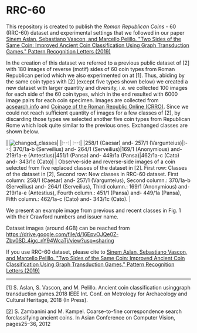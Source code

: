# RRC-60
This repository is created to publish the <i>Roman Republican Coins</i> - 60 (RRC-60) dataset and experimental settings that we followed in our paper <a href="https://www.sciencedirect.com/science/article/pii/S0167865519303708"> Sinem Aslan, Sebastiano Vascon, and Marcello Pelillo. "Two Sides of the Same Coin: Improved Ancient Coin Classification Using Graph Transduction Games." Pattern Recognition Letters (2019) </a>

In the creation of this dataset we referred to a previous public dataset of [2] with 180 images of reverse (motif) sides of 60 coin types from Roman Republican period which we also experimented on at [1]. Thus, abiding by the same coin types with [2] (except five types shown below) we created a new dataset with larger quantity and diversity, i.e. we collected 100 images for each side of the 60 coin types, which in the end resulted with 6000 image pairs for each coin specimen. Images are collected from <a href = 'https://www.acsearch.info/'>acsearch.info</a> and <a href = 'http://numismatics.org/crro/'>Coinage of the Roman Republic Online (CRRO)</a>. Since we could not reach sufficient quantity of images for a few classes of [2], by discarding those types we selected another five coin types from Republican Rome which look quite similar to the previous ones. Exchanged classes are shown below. 

| ![changed_classes](https://user-images.githubusercontent.com/7011371/71901503-620f1b00-3160-11ea-866a-e431c89ee098.png)| 
|:--:| :--:|
|258/1 (Caesar) and- 257/1 (Vargunteius)|:--:| 370/1a-b (Serveilius) and- 264/1 (Serveilius)|169/1 (Anonymious) and- 219/1a-e (Antestius)|451/1 (Pansa) and- 449/1a (Pansa)|462/1a-c (Cato) and- 343/1c (Cato)|
| Observe-side and reverse-side images of a coin selected from five replaced classes of the dataset in [2]. First row: Classes of the dataset in [2], Second row: New classes in RRC-60 dataset. First column: 258/1 (Caesar) and- 257/1 (Vargunteius), Second column.: 370/1a-b (Serveilius) and- 264/1 (Serveilius), Third column.: 169/1 (Anonymious) and- 219/1a-e (Antestius), Fourth column.: 451/1 (Pansa) and- 449/1a (Pansa), Fifth column.: 462/1a-c (Cato) and- 343/1c (Cato). |




 




We present an example image from previous and recent classes in Fig. 1 with their Crawford numbers and issuer name.

Dataset images (around 4GB) can be reached from https://drive.google.com/file/d/16EpvOJQe0Z-Zbv0SD_4igc_nY94WcaTj/view?usp=sharing

If you use RRC-60 dataset, please cite to  <a href="https://www.sciencedirect.com/science/article/pii/S0167865519303708"> Sinem Aslan, Sebastiano Vascon, and Marcello Pelillo. "Two Sides of the Same Coin: Improved Ancient Coin Classification Using Graph Transduction Games." Pattern Recognition Letters (2019) </a>




------------------------------

[1] S. Aslan,  S. Vascon,  and M. Pelillo.   Ancient coin classification usinggraph transduction games.2018 IEEE Int. Conf. on Metrology for Archaeology and Cultural Heritage, 2018 (In Press).

[2] S. Zambanini and M. Kampel.  Coarse-to-fine correspondence search forclassifying ancient coins. In Asian Conference on Computer Vision, pages25–36, 2012
